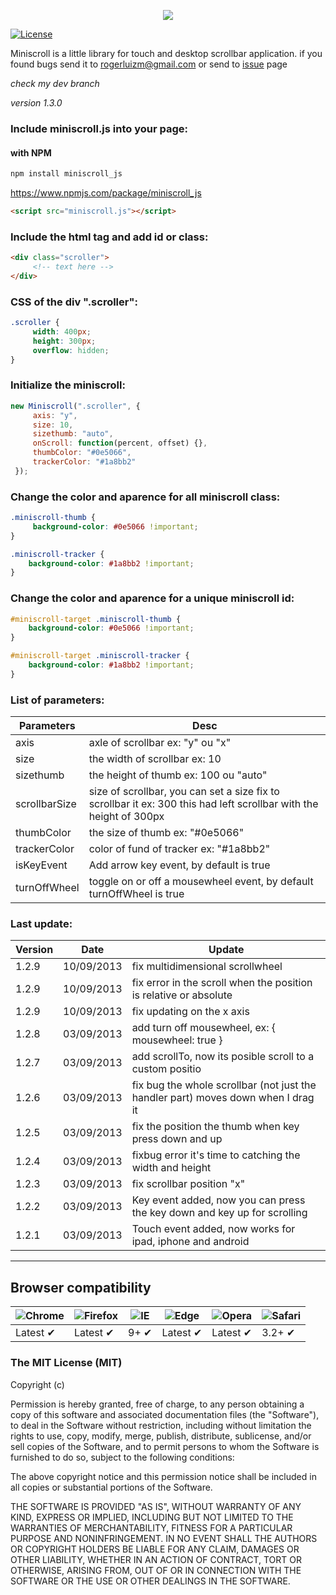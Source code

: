 <p align="center">
     <img src="http://miniscroll.rogerluizm.com.br/fb.jpg">
</p>

[![License][license-image]][license-url]

Miniscroll is a little library for touch and desktop scrollbar application. if you found bugs send it to rogerluizm@gmail.com or send to <a href="https://github.com/rogerluiz/Miniscroll-JS/issues?page=1&state=open">issue</a> page

_check my dev branch_





_version 1.3.0_

### Include miniscroll.js into your page:


#### with NPM 
```js
npm install miniscroll_js
```
<a href="https://www.npmjs.com/package/miniscroll_js">https://www.npmjs.com/package/miniscroll_js</a>


```html
<script src="miniscroll.js"></script>
```


### Include the html tag and add id or class:

```html
<div class="scroller">
     <!-- text here -->
</div>
```


### CSS of the div ".scroller":
```css
.scroller {
     width: 400px;
     height: 300px;
     overflow: hidden;
}
```


### Initialize the miniscroll:
```javascript
new Miniscroll(".scroller", {
     axis: "y",
     size: 10,
     sizethumb: "auto",
     onScroll: function(percent, offset) {},
     thumbColor: "#0e5066",
     trackerColor: "#1a8bb2"
 });
```


### Change the color and aparence for all miniscroll class:
```css
.miniscroll-thumb {
     background-color: #0e5066 !important;
}

.miniscroll-tracker {
    background-color: #1a8bb2 !important;
}
```

### Change the color and aparence for a unique miniscroll id:
```css
#miniscroll-target .miniscroll-thumb {
    background-color: #0e5066 !important;
}

#miniscroll-target .miniscroll-tracker {
    background-color: #1a8bb2 !important;
}
```

### List of parameters:

| Parameters    | Desc                             |
|---------------|----------------------------------|
| axis          | axle of scrollbar ex: "y" ou "x" |
| size          | the width of scrollbar ex: 10 |
| sizethumb     | the height of thumb  ex: 100 ou "auto" |
| scrollbarSize | size of scrollbar, you can set a size fix to scrollbar it ex: 300 this had left scrollbar with the height of 300px |
| thumbColor    | the size of thumb ex: "#0e5066" |
| trackerColor  | color of fund of tracker ex: "#1a8bb2" |
| isKeyEvent    | Add arrow key event, by default is true |
| turnOffWheel  | toggle on or off a mousewheel event, by default turnOffWheel is true |


### Last update:

| Version | Date       | Update                           |
|---------|------------|----------------------------------|
| 1.2.9   | 10/09/2013 | fix multidimensional scrollwheel |
| 1.2.9   | 10/09/2013 | fix error in the scroll when the position is relative or absolute |
| 1.2.9   | 10/09/2013 | fix updating on the x axis |
| 1.2.8   | 03/09/2013 | add turn off mousewheel, ex: { mousewheel: true } |
| 1.2.7   | 03/09/2013 | add scrollTo, now its posible scroll to a custom positio |
| 1.2.6   | 03/09/2013 | fix bug the whole scrollbar (not just the handler part) moves down when I drag it |
| 1.2.5   | 03/09/2013 | fix the position the thumb when key press down and up |
| 1.2.4   | 03/09/2013 | fixbug error it's time to catching the width and height |
| 1.2.3   | 03/09/2013 | fix scrollbar position "x" |
| 1.2.2   | 03/09/2013 | Key event added, now you can press the key down and key up for scrolling |
| 1.2.1   | 03/09/2013 | Touch event added, now works for ipad, iphone and android |


***

## Browser compatibility

![Chrome][chrome-logo] | ![Firefox][firefox-logo] | ![IE][ie-logo] | ![Edge][edge-logo] | ![Opera][opera-logo] | ![Safari][safari-ios-logo]
---                    | ---                      | ---            | ---                | ---                  | ---
Latest ✔               | Latest ✔                 | 9+ ✔           | Latest ✔           | Latest ✔             | 3.2+ ✔

### The MIT License (MIT)

Copyright (c) <year> <copyright holders>

Permission is hereby granted, free of charge, to any person obtaining a copy
of this software and associated documentation files (the "Software"), to deal
in the Software without restriction, including without limitation the rights
to use, copy, modify, merge, publish, distribute, sublicense, and/or sell
copies of the Software, and to permit persons to whom the Software is
furnished to do so, subject to the following conditions:

The above copyright notice and this permission notice shall be included in
all copies or substantial portions of the Software.

THE SOFTWARE IS PROVIDED "AS IS", WITHOUT WARRANTY OF ANY KIND, EXPRESS OR
IMPLIED, INCLUDING BUT NOT LIMITED TO THE WARRANTIES OF MERCHANTABILITY,
FITNESS FOR A PARTICULAR PURPOSE AND NONINFRINGEMENT. IN NO EVENT SHALL THE
AUTHORS OR COPYRIGHT HOLDERS BE LIABLE FOR ANY CLAIM, DAMAGES OR OTHER
LIABILITY, WHETHER IN AN ACTION OF CONTRACT, TORT OR OTHERWISE, ARISING FROM,
OUT OF OR IN CONNECTION WITH THE SOFTWARE OR THE USE OR OTHER DEALINGS IN
THE SOFTWARE.


[coverage-image]: https://img.shields.io/coveralls/fdaciuk/ajax/master.svg?style=flat-square
[coverage-url]: https://coveralls.io/r/fdaciuk/ajax?branch=master
[codeclimate-coverage-image]: https://img.shields.io/codeclimate/coverage/github/fdaciuk/ajax.svg?style=flat-square
[codeclimate-coverage-url]: https://codeclimate.com/github/fdaciuk/ajax
[codeclimate-image]: https://img.shields.io/codeclimate/github/fdaciuk/ajax.svg?style=flat-square
[codeclimate-url]: https://codeclimate.com/github/fdaciuk/ajax
[license-image]: https://img.shields.io/badge/license-MIT-blue.svg?style=flat-square
[license-url]: https://github.com/fdaciuk/licenses/blob/master/MIT-LICENSE.md
[contributing-image]: https://img.shields.io/badge/fdaciuk%2Fajax-CONTRIBUTE-orange.svg?style=flat-square
[contributing-url]: CONTRIBUTING.md
[deprecated]: deprecated.md
[chrome-logo]: https://rawgit.com/alrra/browser-logos/master/chrome/chrome_48x48.png
[firefox-logo]: https://rawgit.com/alrra/browser-logos/master/firefox/firefox_48x48.png
[ie-logo]: https://rawgit.com/alrra/browser-logos/master/internet-explorer/internet-explorer_48x48.png
[edge-logo]: https://rawgit.com/alrra/browser-logos/master/edge/edge_48x48.png
[opera-logo]: https://rawgit.com/alrra/browser-logos/master/opera/opera_48x48.png
[safari-ios-logo]: https://rawgit.com/alrra/browser-logos/master/safari-ios/safari-ios_48x48.png

